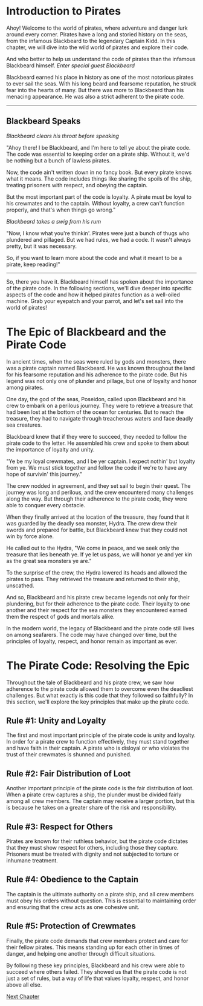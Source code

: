 # Introduction to Pirates 

Ahoy! Welcome to the world of pirates, where adventure and danger lurk around every corner. Pirates have a long and storied history on the seas, from the infamous Blackbeard to the legendary Captain Kidd. In this chapter, we will dive into the wild world of pirates and explore their code.

And who better to help us understand the code of pirates than the infamous Blackbeard himself. *Enter special guest Blackbeard*

Blackbeard earned his place in history as one of the most notorious pirates to ever sail the seas. With his long beard and fearsome reputation, he struck fear into the hearts of many. But there was more to Blackbeard than his menacing appearance. He was also a strict adherent to the pirate code.

---

## Blackbeard Speaks

*Blackbeard clears his throat before speaking*

"Ahoy there! I be Blackbeard, and I'm here to tell ye about the pirate code. The code was essential to keeping order on a pirate ship. Without it, we'd be nothing but a bunch of lawless pirates.

Now, the code ain't written down in no fancy book. But every pirate knows what it means. The code includes things like sharing the spoils of the ship, treating prisoners with respect, and obeying the captain.

But the most important part of the code is loyalty. A pirate must be loyal to his crewmates and to the captain. Without loyalty, a crew can't function properly, and that's when things go wrong."

*Blackbeard takes a swig from his rum*

"Now, I know what you're thinkin'. Pirates were just a bunch of thugs who plundered and pillaged. But we had rules, we had a code. It wasn't always pretty, but it was necessary.

So, if you want to learn more about the code and what it meant to be a pirate, keep reading!"

---

So, there you have it. Blackbeard himself has spoken about the importance of the pirate code. In the following sections, we'll dive deeper into specific aspects of the code and how it helped pirates function as a well-oiled machine. Grab your eyepatch and your parrot, and let's set sail into the world of pirates!
# The Epic of Blackbeard and the Pirate Code

In ancient times, when the seas were ruled by gods and monsters, there was a pirate captain named Blackbeard. He was known throughout the land for his fearsome reputation and his adherence to the pirate code. But his legend was not only one of plunder and pillage, but one of loyalty and honor among pirates.

One day, the god of the seas, Poseidon, called upon Blackbeard and his crew to embark on a perilous journey. They were to retrieve a treasure that had been lost at the bottom of the ocean for centuries. But to reach the treasure, they had to navigate through treacherous waters and face deadly sea creatures.

Blackbeard knew that if they were to succeed, they needed to follow the pirate code to the letter. He assembled his crew and spoke to them about the importance of loyalty and unity.

"Ye be my loyal crewmates, and I be yer captain. I expect nothin' but loyalty from ye. We must stick together and follow the code if we're to have any hope of survivin' this journey."

The crew nodded in agreement, and they set sail to begin their quest. The journey was long and perilous, and the crew encountered many challenges along the way. But through their adherence to the pirate code, they were able to conquer every obstacle.

When they finally arrived at the location of the treasure, they found that it was guarded by the deadly sea monster, Hydra. The crew drew their swords and prepared for battle, but Blackbeard knew that they could not win by force alone.

He called out to the Hydra, "We come in peace, and we seek only the treasure that lies beneath ye. If ye let us pass, we will honor ye and yer kin as the great sea monsters ye are."

To the surprise of the crew, the Hydra lowered its heads and allowed the pirates to pass. They retrieved the treasure and returned to their ship, unscathed.

And so, Blackbeard and his pirate crew became legends not only for their plundering, but for their adherence to the pirate code. Their loyalty to one another and their respect for the sea monsters they encountered earned them the respect of gods and mortals alike.

In the modern world, the legacy of Blackbeard and the pirate code still lives on among seafarers. The code may have changed over time, but the principles of loyalty, respect, and honor remain as important as ever.
# The Pirate Code: Resolving the Epic

Throughout the tale of Blackbeard and his pirate crew, we saw how adherence to the pirate code allowed them to overcome even the deadliest challenges. But what exactly is this code that they followed so faithfully? In this section, we'll explore the key principles that make up the pirate code.

## Rule #1: Unity and Loyalty

The first and most important principle of the pirate code is unity and loyalty. In order for a pirate crew to function effectively, they must stand together and have faith in their captain. A pirate who is disloyal or who violates the trust of their crewmates is shunned and punished.

## Rule #2: Fair Distribution of Loot

Another important principle of the pirate code is the fair distribution of loot. When a pirate crew captures a ship, the plunder must be divided fairly among all crew members. The captain may receive a larger portion, but this is because he takes on a greater share of the risk and responsibility.

## Rule #3: Respect for Others

Pirates are known for their ruthless behavior, but the pirate code dictates that they must show respect for others, including those they capture. Prisoners must be treated with dignity and not subjected to torture or inhumane treatment.

## Rule #4: Obedience to the Captain

The captain is the ultimate authority on a pirate ship, and all crew members must obey his orders without question. This is essential to maintaining order and ensuring that the crew acts as one cohesive unit.

## Rule #5: Protection of Crewmates

Finally, the pirate code demands that crew members protect and care for their fellow pirates. This means standing up for each other in times of danger, and helping one another through difficult situations.

By following these key principles, Blackbeard and his crew were able to succeed where others failed. They showed us that the pirate code is not just a set of rules, but a way of life that values loyalty, respect, and honor above all else.


[Next Chapter](02_Chapter02.md)